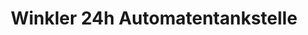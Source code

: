 ---
title: "Winkler 24h Automatentankstelle"
url: /ludwigshafen-am-rhein/winkler-24h-automatentankstelle/
shop: Allgemein
---